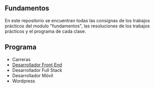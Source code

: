 **Fundamentos**
-------------

En este repositorio se encuentran todas las consignas de los trabajos prácticos del modulo "fundamentos", las resoluciones de los trabajos prácticos y el programa de cada clase.

**Programa**
-------------

- Carreras
 - [Desarrollador Front End](https://github.com/CoderHouse/frontend)
 - Desarrollador Full Stack
 - Desarrollador Móvil
 - Wordpress

